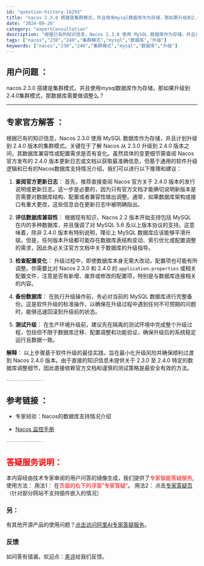 ```yaml
---
id: "question-history-16293"
title: "nacos 2.3.0 搭建是集群模式，并且使用mysql数据库作为存储，那如果升级到2.4.0集群模式，"
date: "2024-09-26"
category: "expertConsultation"
description: "根据已有的知识信息，Nacos 2.3.0 使用 MySQL 数据库作为存储，并且计划升级到 2.4.0 版本的集群模式。关键在于了解 Nacos 从 2.3.0 升级到 2.4.0 版本之间，其数据库兼容性或配置需求是否有变化。虽然具体的变更细节需查阅 Nacos 官方发布的 2.4.0 版本更新"
tags: ["nacos","230","240","集群模式","mysql","数据库","升级"]
keywords: ["nacos","230","240","集群模式","mysql","数据库","升级"]
---
```


## 用户问题 ： 
 nacos 2.3.0 搭建是集群模式，并且使用mysql数据库作为存储，那如果升级到2.4.0集群模式，那数据库需要做调整么？  

---------------
## 专家官方解答 ：

根据已有的知识信息，Nacos 2.3.0 使用 MySQL 数据库作为存储，并且计划升级到 2.4.0 版本的集群模式。关键在于了解 Nacos 从 2.3.0 升级到 2.4.0 版本之间，其数据库兼容性或配置需求是否有变化。虽然具体的变更细节需查阅 Nacos 官方发布的 2.4.0 版本更新日志或文档以获取最准确信息，但基于通用的软件升级逻辑和已有的Nacos数据库支持情况介绍，我们可以进行以下推理和建议：

1. **查阅官方更新日志**：
   首先，推荐直接查阅 Nacos 官方关于 2.4.0 版本的发行说明或更新日志。这一步是必要的，因为只有官方文档才能确切说明新版本是否需要对数据库结构、配置或者兼容性做出调整。通常，如果数据库架构或接口有重大更改，这些信息会在更新日志中被明确指出。

2. **评估数据库兼容性**：
   根据现有知识，Nacos 2.2 版本开始支持包括 MySQL 在内的多种数据库，并且强调了对 MySQL 5.6 及以上版本协议的支持。这意味着，除非 2.4.0 版本有特别说明，理论上 MySQL 数据库应该能够平滑升级。但是，任何版本升级都可能存在数据库表结构变动、索引优化或配置调整的需求，因此务必关注官方文档中关于数据库的升级指导。

3. **检查配置变化**：
   升级过程中，即使数据库本身无需大改动，配置项也可能有所调整。你需要比对 Nacos 2.3.0 和 2.4.0 的 `application.properties` 或相关配置文件，注意是否有新增、废弃或修改的配置项，特别是与数据库连接相关的内容。

4. **备份数据库**：
   在执行升级操作前，务必对当前的 MySQL 数据库进行完整备份。这是软件升级的标准操作，以确保在升级过程中遇到任何不可预期的问题时，能够迅速回滚到升级前的状态。

5. **测试升级**：
   在生产环境升级前，建议先在隔离的测试环境中完成整个升级过程，包括但不限于数据库迁移、配置调整和功能验证，确保升级后的系统稳定运行且数据一致。

**解释**：
以上步骤基于软件升级的最佳实践，旨在最小化升级风险并确保顺利过渡到 Nacos 2.4.0 版本。由于直接的知识信息未提供关于 2.3.0 至 2.4.0 特定的数据库调整细节，因此直接依赖官方文档和谨慎的测试策略是最安全有效的方法。


<font color="#949494">---------------</font> 


## 参考链接 ：

* 专家经验：Nacos的数据库支持情况介绍 
 
 * [Nacos 监控手册](https://nacos.io/docs/latest/guide/admin/monitor-guide)


 <font color="#949494">---------------</font> 
 


## <font color="#FF0000">答疑服务说明：</font> 

本内容经由技术专家审阅的用户问答的镜像生成，我们提供了<font color="#FF0000">专家智能答疑服务</font>,使用方法：
用法1： 在<font color="#FF0000">页面的右下的浮窗”专家答疑“</font>。
用法2： 点击[专家答疑页](https://answer.opensource.alibaba.com/docs/intro)（针对部分网站不支持插件嵌入的情况）
### 另：


有其他开源产品的使用问题？[点击访问阿里AI专家答疑服务](https://answer.opensource.alibaba.com/docs/intro)。
### 反馈
如问答有错漏，欢迎点：[差评](https://ai.nacos.io/user/feedbackByEnhancerGradePOJOID?enhancerGradePOJOId=16306)给我们反馈。
